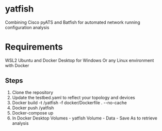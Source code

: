 # yatfish
Combining Cisco pyATS and Batfish for automated network running configuration analysis

# Requirements
WSL2 Ubuntu and Docker Desktop for Windows
Or any Linux environment with Docker

## Steps
1. Clone the repository 
2. Update the testbed.yaml to reflect your topology and devices
3. Docker build -t <your docker handle >/yatfish -f docker/Dockerfile . --no-cache
4. Docker push <your handle>/yatfish
5. Docker-compose up 
6. In Docker Desktop Volumes - yatfish Volume - Data - Save As to retrieve analysis